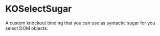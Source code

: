 # KOSelectSugar
A custom knockout binding that you can use as syntactic sugar for you select DOM objects.
